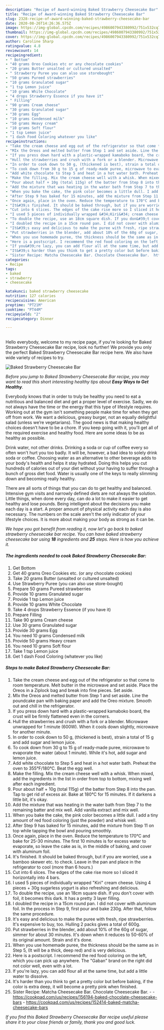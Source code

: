```yaml
---
description: "Recipe of Award-winning Baked Strawberry Cheesecake Bar"
title: "Recipe of Award-winning Baked Strawberry Cheesecake Bar"
slug: 2328-recipe-of-award-winning-baked-strawberry-cheesecake-bar
date: 2020-08-26T14:26:36.575Z
image: https://img-global.cpcdn.com/recipes/4986007943380992/751x532cq70/baked-strawberry-cheesecake-bar-recipe-main-photo.jpg
thumbnail: https://img-global.cpcdn.com/recipes/4986007943380992/751x532cq70/baked-strawberry-cheesecake-bar-recipe-main-photo.jpg
cover: https://img-global.cpcdn.com/recipes/4986007943380992/751x532cq70/baked-strawberry-cheesecake-bar-recipe-main-photo.jpg
author: Caroline Sharp
ratingvalue: 4.8
reviewcount: 14
recipeingredient:
- " Bottom"
- "40 grams Oreo Cookies etc or any chocolate cookies"
- "20 grams Butter unsalted or cultured unsalted"
- " Strawberry Puree you can also use storebought"
- "50 grams Pureed strawberries"
- "10 grams Granulated sugar"
- "1 tsp Lemon juice"
- "10 grams White Chocolate"
- "4 drops Strawberry Essence if you have it"
- " Filling"
- "90 grams Cream cheese"
- "30 grams Granulated sugar"
- "30 grams Egg"
- "10 grams Condensed milk"
- "50 grams Heavy cream"
- "10 grams Soft flour"
- "1 tsp Lemon juice"
- "1 dash Food Coloring whatever you like"
recipeinstructions:
- "Take the cream cheese and egg out of the refrigerator so that come to room temperature. Melt butter in the microwave and set aside. Place the Oreos in a Ziplock bag and break into fine pieces. Set aside."
- "MIx the Oreos and melted butter from Step 1 and set aside. Line the poundcake pan with baking paper and add the Oreo mixture. Smooth out and chill in the refrigerator."
- "If you press down hard with a plastic-wrapped kamaboko board, the crust will be firmly flattened even in the corners."
- "Hull the strawberries and crush with a fork or a blender. Microwave unwrapped for 1 minute (600W). When it cools down slightly, microwave for another minute."
- "In order to cook down to 50 g, (thickened is best), strain a total of 15 g and add sugar and lemon juice."
- "To cook down from 30 g to 15 g of ready-made puree, microwave to evaporate the water (about 1 minute). While it&#39;s hot, add sugar and lemon juice."
- "Add white chocolate to Step 5 and heat in a hot water bath. Preheat the oven to 355°F/180°C. Beat the egg well."
- "Make the filling. Mix the cream cheese well with a whisk. When mixed, add the ingredients in the list in order from top to bottom, mixing well after each ingredient."
- "Pour about half + 10g (total 115g) of the batter from Step 8 into the pan. Tap to get rid of excess air. Bake at 180°C for 15 minutes. If it darkens a little bit, it&#39;s okay."
- "Add the mixture that was heating in the water bath from Step 7 to the remaining batter and mix well. Add vanilla extract and mix well."
- "When you bake the cake, the pink color becomes a little dull. I add a tiny amount of red food coloring (just the powder) and whisk well."
- "After Step 9 has baked for 15 minutes, add the mixture from Step 11 on top while tapping the bowl and pouring smoothly."
- "Once again, place in the oven. Reduce the temperature to 170°C and bake for 25-30 minutes. The first 10 minutes is for excess water to evaporate, so leave the cake as is, in the middle of baking, and cover with aluminum foil."
- "It&#39;s finished. It should be baked through, but if you are worried, use a bamboo skewer etc. to check. Leave in the pan and place in the refrigerator to cool (more than 6 hours.)"
- "Cut into 6 slices. The edges of the cake rise more so I sliced it horizontally into 4 bars."
- "I used 5 pieces of individually wrapped &#34;Kiri&#34; cream cheese. Using 4 pieces + 30g sugarless yogurt is also refreshing and delicious."
- "To double the recipe, use an 18cm square dish. If you don&#39;t cover with foil, it becomes this dark. It has a pretty 3 layer filling."
- "I doubled the recipe in a 15cm round pan. I did not cover with aluminum foil. In the process in Step 9, first pour and bake 230g. After that, follow the same procedure."
- "It&#39;s easy and delicious to make the puree with fresh, ripe strawberries. It&#39;s expensive to buy, too. Hulling 2 packs gives a total of 600g."
- "Put strawberries in the blender, add about 10% of the 60g of sugar, simmer for about 30 minutes. It&#39;s down when it reduces to 50-60% of its original amount. Strain and it&#39;s done."
- "When you use homemade puree, the thickness should be the same as in Step 5, (It will be a thick, deep red) and is very delicious."
- "Here is a postscript. I recommend the red food coloring on the left, which you can pick up anywhere. The &#34;Gaban&#34; brand on the right did not color well, even with a lot."
- "If you&#39;re lazy, you can add flour all at the same time, but add a little water to dissolve."
- "It&#39;s harder than you think to get a pretty color but before baking, if the color is extra deep, it will become a pretty pink when finished."
- "Sister Recipe: Matcha Cheesecake Bar. Chocolate Cheesecake Bar.  https://cookpad.com/us/recipes/156194-baked-chocolate-cheesecake-bars https://cookpad.com/us/recipes/152414-baked-matcha-cheesecake-bars"
categories:
- Recipe
tags:
- baked
- strawberry
- cheesecake

katakunci: baked strawberry cheesecake 
nutrition: 127 calories
recipecuisine: American
preptime: "PT21M"
cooktime: "PT44M"
recipeyield: "2"
recipecategory: Dinner

---
```

<br>
Hello everybody, welcome to my recipe page, if you're looking for Baked Strawberry Cheesecake Bar recipe, look no further! We provide you only the perfect Baked Strawberry Cheesecake Bar recipe here. We also have wide variety of recipes to try.
<br>


![Baked Strawberry Cheesecake Bar](https://img-global.cpcdn.com/recipes/4986007943380992/751x532cq70/baked-strawberry-cheesecake-bar-recipe-main-photo.jpg)

<i>Before you jump to Baked Strawberry Cheesecake Bar recipe, you may want to read this short interesting healthy tips about <strong>Easy Ways to Get Healthy</strong>.</i>

Everybody knows that in order to truly be healthy you need to eat a nutritious and balanced diet and get a proper level of exercise. Sadly, we do not always have the time or the energy that this type of lifestyle requires. Working out at the gym isn't something people make time for when they get off from work. We want a delicious, greasy burger, not an equally delightful salad (unless we’re vegetarians). The good news is that making healthy choices doesn’t have to be a chore. If you keep going with it, you'll get all of the required exercise and healthy food. Here are some ideas to be as healthy as possible.

Drink water, not other drinks. Drinking a soda or cup of coffee every so often won't hurt you too badly. It will be, however, a bad idea to solely drink soda or coffee. Choosing water as an alternative to other beverage adds to your body's health and helps it stay hydrated. Doing this helps you cut hundreds of calories out of your diet without your having to suffer through a bunch of gross diet food. Water is usually one of the keys to really slimming down and becoming really healthy.

There are all sorts of things that you can do to get healthy and balanced. Intensive gym visits and narrowly defined diets are not always the solution. Little things, when done every day, can do a lot to make it easier to get healthy and lose pounds. Being intelligent about the decisions you make each day is a start. A proper amount of physical activity each day is also necessary. The numbers on the scale aren't the only indicator of your lifestyle choices. It is more about making your body as strong as it can be. 


<i>We hope you got benefit from reading it, now let's go back to baked strawberry cheesecake bar recipe. You can have baked strawberry cheesecake bar using <strong>18</strong> ingredients and <strong>25</strong> steps. Here is how you achieve it.
</i>

##### The ingredients needed to cook Baked Strawberry Cheesecake Bar:

1. Get  Bottom
1. Get 40 grams Oreo Cookies etc. (or any chocolate cookies)
1. Take 20 grams Butter (unsalted or cultured unsalted)
1. Use  Strawberry Puree (you can also use store-bought)
1. Prepare 50 grams Pureed strawberries
1. Provide 10 grams Granulated sugar
1. Provide 1 tsp Lemon juice
1. Provide 10 grams White Chocolate
1. Take 4 drops Strawberry Essence (if you have it)
1. Prepare  Filling
1. Take 90 grams Cream cheese
1. Use 30 grams Granulated sugar
1. Provide 30 grams Egg
1. You need 10 grams Condensed milk
1. Provide 50 grams Heavy cream
1. You need 10 grams Soft flour
1. Take 1 tsp Lemon juice
1. Get 1 dash Food Coloring (whatever you like)


##### Steps to make Baked Strawberry Cheesecake Bar:

1. Take the cream cheese and egg out of the refrigerator so that come to room temperature. Melt butter in the microwave and set aside. Place the Oreos in a Ziplock bag and break into fine pieces. Set aside.
1. MIx the Oreos and melted butter from Step 1 and set aside. Line the poundcake pan with baking paper and add the Oreo mixture. Smooth out and chill in the refrigerator.
1. If you press down hard with a plastic-wrapped kamaboko board, the crust will be firmly flattened even in the corners.
1. Hull the strawberries and crush with a fork or a blender. Microwave unwrapped for 1 minute (600W). When it cools down slightly, microwave for another minute.
1. In order to cook down to 50 g, (thickened is best), strain a total of 15 g and add sugar and lemon juice.
1. To cook down from 30 g to 15 g of ready-made puree, microwave to evaporate the water (about 1 minute). While it&#39;s hot, add sugar and lemon juice.
1. Add white chocolate to Step 5 and heat in a hot water bath. Preheat the oven to 355°F/180°C. Beat the egg well.
1. Make the filling. Mix the cream cheese well with a whisk. When mixed, add the ingredients in the list in order from top to bottom, mixing well after each ingredient.
1. Pour about half + 10g (total 115g) of the batter from Step 8 into the pan. Tap to get rid of excess air. Bake at 180°C for 15 minutes. If it darkens a little bit, it&#39;s okay.
1. Add the mixture that was heating in the water bath from Step 7 to the remaining batter and mix well. Add vanilla extract and mix well.
1. When you bake the cake, the pink color becomes a little dull. I add a tiny amount of red food coloring (just the powder) and whisk well.
1. After Step 9 has baked for 15 minutes, add the mixture from Step 11 on top while tapping the bowl and pouring smoothly.
1. Once again, place in the oven. Reduce the temperature to 170°C and bake for 25-30 minutes. The first 10 minutes is for excess water to evaporate, so leave the cake as is, in the middle of baking, and cover with aluminum foil.
1. It&#39;s finished. It should be baked through, but if you are worried, use a bamboo skewer etc. to check. Leave in the pan and place in the refrigerator to cool (more than 6 hours.)
1. Cut into 6 slices. The edges of the cake rise more so I sliced it horizontally into 4 bars.
1. I used 5 pieces of individually wrapped &#34;Kiri&#34; cream cheese. Using 4 pieces + 30g sugarless yogurt is also refreshing and delicious.
1. To double the recipe, use an 18cm square dish. If you don&#39;t cover with foil, it becomes this dark. It has a pretty 3 layer filling.
1. I doubled the recipe in a 15cm round pan. I did not cover with aluminum foil. In the process in Step 9, first pour and bake 230g. After that, follow the same procedure.
1. It&#39;s easy and delicious to make the puree with fresh, ripe strawberries. It&#39;s expensive to buy, too. Hulling 2 packs gives a total of 600g.
1. Put strawberries in the blender, add about 10% of the 60g of sugar, simmer for about 30 minutes. It&#39;s down when it reduces to 50-60% of its original amount. Strain and it&#39;s done.
1. When you use homemade puree, the thickness should be the same as in Step 5, (It will be a thick, deep red) and is very delicious.
1. Here is a postscript. I recommend the red food coloring on the left, which you can pick up anywhere. The &#34;Gaban&#34; brand on the right did not color well, even with a lot.
1. If you&#39;re lazy, you can add flour all at the same time, but add a little water to dissolve.
1. It&#39;s harder than you think to get a pretty color but before baking, if the color is extra deep, it will become a pretty pink when finished.
1. Sister Recipe: Matcha Cheesecake Bar. Chocolate Cheesecake Bar. -  - https://cookpad.com/us/recipes/156194-baked-chocolate-cheesecake-bars - https://cookpad.com/us/recipes/152414-baked-matcha-cheesecake-bars


<i>If you find this Baked Strawberry Cheesecake Bar recipe useful please share it to your close friends or family, thank you and good luck.</i>
